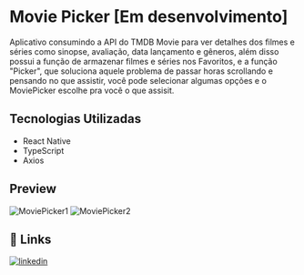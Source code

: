 # Movie Picker [Em desenvolvimento]

Aplicativo consumindo a API do TMDB Movie para ver detalhes dos filmes e séries como sinopse, avaliação, data lançamento e gêneros, além disso possui a função de armazenar filmes e séries nos Favoritos, e a função "Picker",
que soluciona aquele problema de passar horas scrollando e pensando no que assistir, você pode selecionar algumas opções e o MoviePicker escolhe pra você o que assisit.

## Tecnologias Utilizadas
- React Native
- TypeScript
- Axios

## Preview

![MoviePicker1](https://github.com/user-attachments/assets/4c38ecf1-e6fe-48aa-9c15-b20c0e6f389c)
![MoviePicker2](https://github.com/user-attachments/assets/09718bdd-c392-45c7-883e-a2912b46e410)


## 🔗 Links
[![linkedin](https://img.shields.io/badge/linkedin-0A66C2?style=for-the-badge&logo=linkedin&logoColor=white)](https://www.linkedin.com/in/marcos-colella-esteves-952a3866/)
